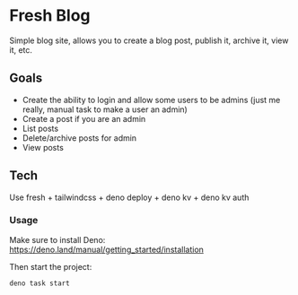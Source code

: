 # Fresh Blog

Simple blog site, allows you to create a blog post, publish it, archive it, view
it, etc.

## Goals

- Create the ability to login and allow some users to be admins (just me really,
  manual task to make a user an admin)
- Create a post if you are an admin
- List posts
- Delete/archive posts for admin
- View posts

## Tech

Use fresh + tailwindcss + deno deploy + deno kv + deno kv auth

### Usage

Make sure to install Deno: https://deno.land/manual/getting_started/installation

Then start the project:

```
deno task start
```
